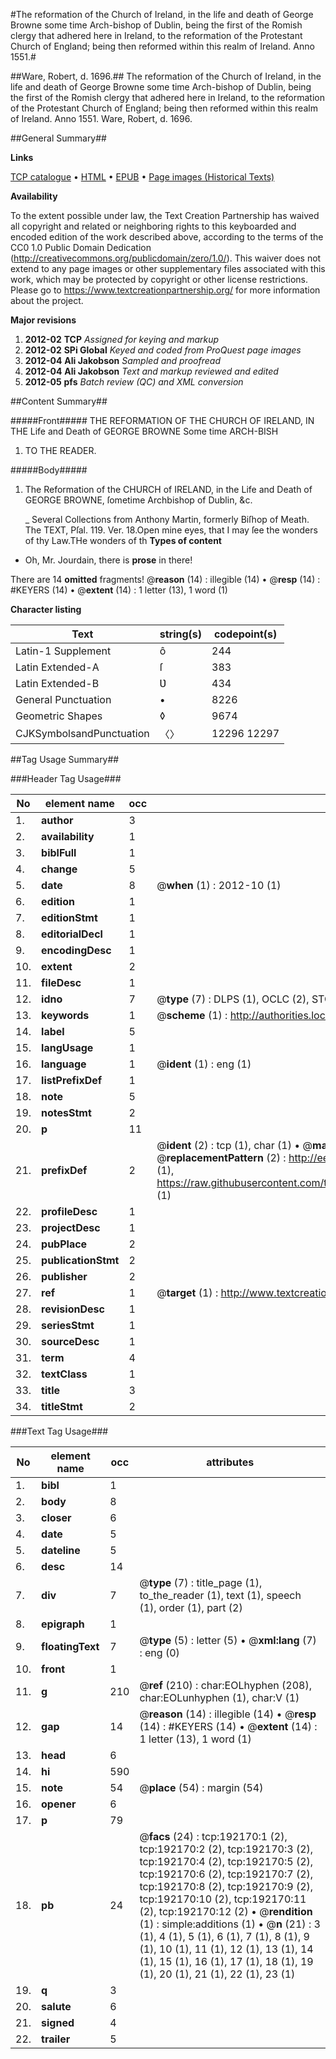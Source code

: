 #The reformation of the Church of Ireland, in the life and death of George Browne some time Arch-bishop of Dublin, being the first of the Romish clergy that adhered here in Ireland, to the reformation of the Protestant Church of England; being then reformed within this realm of Ireland. Anno 1551.#

##Ware, Robert, d. 1696.##
The reformation of the Church of Ireland, in the life and death of George Browne some time Arch-bishop of Dublin, being the first of the Romish clergy that adhered here in Ireland, to the reformation of the Protestant Church of England; being then reformed within this realm of Ireland. Anno 1551.
Ware, Robert, d. 1696.

##General Summary##

**Links**

[TCP catalogue](http://www.ota.ox.ac.uk/tcp/)  • 
[HTML](http://tei.it.ox.ac.uk/tcp/Texts-HTML/free/B10/B10268.html)  • 
[EPUB](http://tei.it.ox.ac.uk/tcp/Texts-EPUB/free/B10/B10268.epub) • 
[Page images (Historical Texts)](https://historicaltexts.jisc.ac.uk/eebo-80925340e)

**Availability**

To the extent possible under law, the Text Creation Partnership has waived all copyright and related or neighboring rights to this keyboarded and encoded edition of the work described above, according to the terms of the CC0 1.0 Public Domain Dedication (http://creativecommons.org/publicdomain/zero/1.0/). This waiver does not extend to any page images or other supplementary files associated with this work, which may be protected by copyright or other license restrictions. Please go to https://www.textcreationpartnership.org/ for more information about the project.

**Major revisions**

1. __2012-02__ __TCP__ *Assigned for keying and markup*
1. __2012-02__ __SPi Global__ *Keyed and coded from ProQuest page images*
1. __2012-04__ __Ali Jakobson__ *Sampled and proofread*
1. __2012-04__ __Ali Jakobson__ *Text and markup reviewed and edited*
1. __2012-05__ __pfs__ *Batch review (QC) and XML conversion*

##Content Summary##

#####Front#####
THE REFORMATION OF THE CHURCH OF IRELAND, IN THE Life and Death of GEORGE BROWNE Some time ARCH-BISH
1. TO THE READER.

#####Body#####

1. The Reformation of the CHURCH of IRELAND, in the Life and Death of GEORGE BROWNE, ſometime Archbishop of Dublin, &c.

    _ Several Collections from Anthony Martin, formerly Biſhop of Meath.
The TEXT, Pſal. 119. Ver. 18.Open mine eyes, that I may ſee the wonders of thy Law.THe wonders of th
**Types of content**

  * Oh, Mr. Jourdain, there is **prose** in there!

There are 14 **omitted** fragments! 
 @__reason__ (14) : illegible (14)  •  @__resp__ (14) : #KEYERS (14)  •  @__extent__ (14) : 1 letter (13), 1 word (1)

**Character listing**


|Text|string(s)|codepoint(s)|
|---|---|---|
|Latin-1 Supplement|ô|244|
|Latin Extended-A|ſ|383|
|Latin Extended-B|Ʋ|434|
|General Punctuation|•|8226|
|Geometric Shapes|◊|9674|
|CJKSymbolsandPunctuation|〈〉|12296 12297|

##Tag Usage Summary##

###Header Tag Usage###

|No|element name|occ|attributes|
|---|---|---|---|
|1.|__author__|3||
|2.|__availability__|1||
|3.|__biblFull__|1||
|4.|__change__|5||
|5.|__date__|8| @__when__ (1) : 2012-10 (1)|
|6.|__edition__|1||
|7.|__editionStmt__|1||
|8.|__editorialDecl__|1||
|9.|__encodingDesc__|1||
|10.|__extent__|2||
|11.|__fileDesc__|1||
|12.|__idno__|7| @__type__ (7) : DLPS (1), OCLC (2), STC (2), EEBO-CITATION (1), VID (1)|
|13.|__keywords__|1| @__scheme__ (1) : http://authorities.loc.gov/ (1)|
|14.|__label__|5||
|15.|__langUsage__|1||
|16.|__language__|1| @__ident__ (1) : eng (1)|
|17.|__listPrefixDef__|1||
|18.|__note__|5||
|19.|__notesStmt__|2||
|20.|__p__|11||
|21.|__prefixDef__|2| @__ident__ (2) : tcp (1), char (1)  •  @__matchPattern__ (2) : ([0-9\-]+):([0-9IVX]+) (1), (.+) (1)  •  @__replacementPattern__ (2) : http://eebo.chadwyck.com/downloadtiff?vid=$1&page=$2 (1), https://raw.githubusercontent.com/textcreationpartnership/Texts/master/tcpchars.xml#$1 (1)|
|22.|__profileDesc__|1||
|23.|__projectDesc__|1||
|24.|__pubPlace__|2||
|25.|__publicationStmt__|2||
|26.|__publisher__|2||
|27.|__ref__|1| @__target__ (1) : http://www.textcreationpartnership.org/docs/. (1)|
|28.|__revisionDesc__|1||
|29.|__seriesStmt__|1||
|30.|__sourceDesc__|1||
|31.|__term__|4||
|32.|__textClass__|1||
|33.|__title__|3||
|34.|__titleStmt__|2||


###Text Tag Usage###

|No|element name|occ|attributes|
|---|---|---|---|
|1.|__bibl__|1||
|2.|__body__|8||
|3.|__closer__|6||
|4.|__date__|5||
|5.|__dateline__|5||
|6.|__desc__|14||
|7.|__div__|7| @__type__ (7) : title_page (1), to_the_reader (1), text (1), speech (1), order (1), part (2)|
|8.|__epigraph__|1||
|9.|__floatingText__|7| @__type__ (5) : letter (5)  •  @__xml:lang__ (7) : eng (0)|
|10.|__front__|1||
|11.|__g__|210| @__ref__ (210) : char:EOLhyphen (208), char:EOLunhyphen (1), char:V (1)|
|12.|__gap__|14| @__reason__ (14) : illegible (14)  •  @__resp__ (14) : #KEYERS (14)  •  @__extent__ (14) : 1 letter (13), 1 word (1)|
|13.|__head__|6||
|14.|__hi__|590||
|15.|__note__|54| @__place__ (54) : margin (54)|
|16.|__opener__|6||
|17.|__p__|79||
|18.|__pb__|24| @__facs__ (24) : tcp:192170:1 (2), tcp:192170:2 (2), tcp:192170:3 (2), tcp:192170:4 (2), tcp:192170:5 (2), tcp:192170:6 (2), tcp:192170:7 (2), tcp:192170:8 (2), tcp:192170:9 (2), tcp:192170:10 (2), tcp:192170:11 (2), tcp:192170:12 (2)  •  @__rendition__ (1) : simple:additions (1)  •  @__n__ (21) : 3 (1), 4 (1), 5 (1), 6 (1), 7 (1), 8 (1), 9 (1), 10 (1), 11 (1), 12 (1), 13 (1), 14 (1), 15 (1), 16 (1), 17 (1), 18 (1), 19 (1), 20 (1), 21 (1), 22 (1), 23 (1)|
|19.|__q__|3||
|20.|__salute__|6||
|21.|__signed__|4||
|22.|__trailer__|5||
